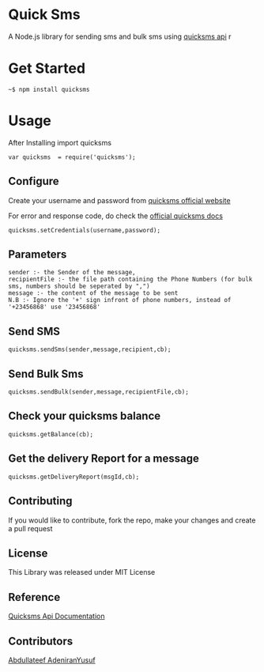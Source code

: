 # Quick Sms

 A Node.js library for sending sms and bulk sms using [quicksms api](http://quicksms1.com/page/3)
r

# Get Started
```
~$ npm install quicksms
```

# Usage
After Installing import quicksms
```
var quicksms  = require('quicksms');
```
## Configure
Create your username and password from [ quicksms official website ](http://quicksms1.com)

For error and response code, do check the [official quicksms docs](http://quicksms1.com/page/3)

```
quicksms.setCredentials(username,password);
```

## Parameters
    sender :- the Sender of the message,
    recipientFile :- the file path containing the Phone Numbers (for bulk sms, numbers should be seperated by ",")
    message :- the content of the message to be sent
    N.B :- Ignore the '+' sign infront of phone numbers, instead of '+23456868' use '23456868'
    
## Send SMS
```
quicksms.sendSms(sender,message,recipient,cb);
```
## Send Bulk Sms
```
quicksms.sendBulk(sender,message,recipientFile,cb);

```

## Check your quicksms balance

```
quicksms.getBalance(cb);
```

## Get the delivery Report for a message

```
quicksms.getDeliveryReport(msgId,cb);
```

## Contributing
If you would like to contribute, fork the repo, make your changes and create a pull request

## License
This Library was released under MIT License

## Reference
[Quicksms Api Documentation](http://quicksms1.com/page/3)

## Contributors
[Abdullateef AdeniranYusuf](https://github.com/abdullateef97)
